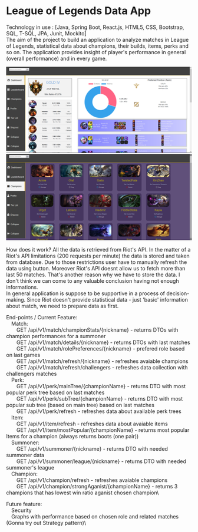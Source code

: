 # League of Legends Data App
Technology in use : [Java, Spring Boot, React.js, HTML5, CSS, Bootstrap, SQL, T-SQL, JPA, Junit, Mockito]  
The aim of the project to build an application to analyze matches in League of Legends, statistical data about champions, their builds, items, perks and so on. The application provides insight of player's performance in general (overall performance) and in every game.

![image info](./images/dashboard.PNG)
![image info](./images/champion_section.PNG)

How does it work?
All the data is retrieved from Riot's API. In the matter of a Riot's API limitations (200 requests per minute) the data is stored and taken from database. Due to those restrictions user have to manually refresh the data using button. Moreover Riot's API doesnt allow us to fetch more than last 50 matches. That's another reason why we have to store the data. I don't think we can come to any valuable conclusion having not enough informations.  
In general application is suppose to be supportive in a process of decision-making. Since Riot doesn't provide statistical data - just 'basic' information about match, we need to prepare data as first. 

End-points / Current Feature:\
	&emsp;Match:\
	&emsp;&emsp;GET /api/v1/match/championStats/{nickname} - returns DTOs with champion performances for a summoner\
	&emsp;&emsp;GET /api/v1/match/details/{nickname} - returns DTOs with last matches\
	&emsp;&emsp;GET /api/v1/match/rolePreferences/{nickname} - prefered role based on last games\
	&emsp;&emsp;GET /api/v1/match/refresh/{nickname} - refreshes avaiable champions\
	&emsp;&emsp;GET /api/v1/match/refresh/challengers - refreshes data collection with challengers matches\
	&emsp;Perk:\
	&emsp;&emsp;GET /api/v1/perk/mainTree/{championName} - returns DTO with most popular perk tree based on last matches\
	&emsp;&emsp;GET /api/v1/perk/subTree/{championName} - returns DTO with most popular sub tree (based on main tree) based on last matches\
	&emsp;&emsp;GET /api/v1/perk/refresh - refreshes data about available perk trees\
	&emsp;Item:\
	&emsp;&emsp;GET /api/v1/item/refresh - refreshes data about avaiable items\
	&emsp;&emsp;GET /api/v1/item/mostPopular/{championName} - returns most popular Items for a champion (always returns boots (one pair))\
	&emsp;Summoner:\
	&emsp;&emsp;GET /api/v1/summoner/{nickname} - returns DTO with needed summoner data\
	&emsp;&emsp;GET /api/v1/summoner/league/{nickname} - returns DTO with needed summoner's league\
	&emsp;Champion:\
	&emsp;&emsp;GET /api/v1/champion/refresh - refreshes avaiable champions\
	&emsp;&emsp;GET /api/v1/champion/strongAganist/{championName} - returns 3 champions that has lowest win ratio aganist chosen champion\

Future feature:\
&emsp;Security\
&emsp;Graphs with performance based on chosen role and related matches (Gonna try out Strategy pattern)\